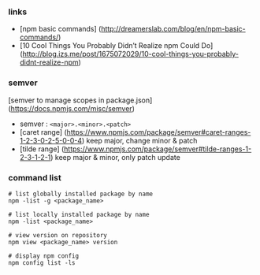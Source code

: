 
### links

- [npm basic commands] (http://dreamerslab.com/blog/en/npm-basic-commands/)
- [10 Cool Things You Probably Didn’t Realize npm Could Do] (http://blog.izs.me/post/1675072029/10-cool-things-you-probably-didnt-realize-npm)


### semver

[semver to manage scopes in package.json] (https://docs.npmjs.com/misc/semver)
- semver : `<major>.<minor>.<patch>`
- [caret range] (https://www.npmjs.com/package/semver#caret-ranges-1-2-3-0-2-5-0-0-4) keep major, change minor & patch
- [tilde range] (https://www.npmjs.com/package/semver#tilde-ranges-1-2-3-1-2-1) keep major & minor, only patch update


### command list

```
# list globally installed package by name
npm -list -g <package_name>
```

```
# list locally installed package by name
npm -list <package_name>
```

```
# view version on repository
npm view <package_name> version
```

```
# display npm config
npm config list -ls
```
